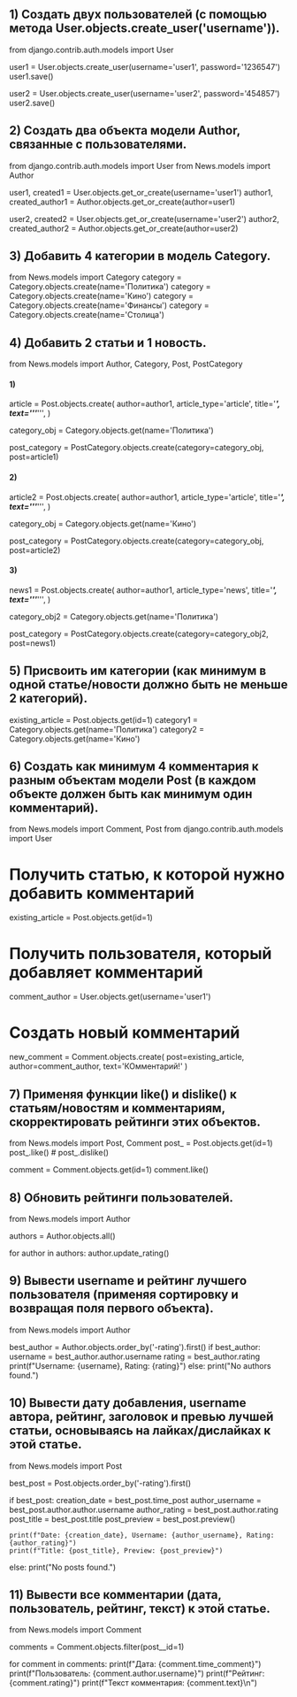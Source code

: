 ## 1) Создать двух пользователей (с помощью метода User.objects.create_user('username')).
from django.contrib.auth.models import User

user1 = User.objects.create_user(username='user1', password='1236547')
user1.save()



user2 = User.objects.create_user(username='user2', password='454857')
user2.save()

## 2) Создать два объекта модели Author, связанные с пользователями.

from django.contrib.auth.models import User
from News.models import Author

user1, created1 = User.objects.get_or_create(username='user1')
author1, created_author1 = Author.objects.get_or_create(author=user1)

user2, created2 = User.objects.get_or_create(username='user2')
author2, created_author2 = Author.objects.get_or_create(author=user2)

## 3) Добавить 4 категории в модель Category.

from News.models import Category
category = Category.objects.create(name='Политика')
category = Category.objects.create(name='Кино')
category = Category.objects.create(name='Финансы')
category = Category.objects.create(name='Столица')

## 4) Добавить 2 статьи и 1 новость.

from News.models import Author, Category, Post, PostCategory

#### 1)
article = Post.objects.create(
    author=author1,
    article_type='article',
    title='***',
    text='''***''',
)

category_obj = Category.objects.get(name='Политика')

post_category = PostCategory.objects.create(category=category_obj, post=article1)


#### 2)
article2 = Post.objects.create(
    author=author1,
    article_type='article',
    title='***',
    text='''***''',
)

category_obj = Category.objects.get(name='Кино')

post_category = PostCategory.objects.create(category=category_obj, post=article2)

#### 3)
news1 = Post.objects.create(
    author=author1,
    article_type='news',
    title='***',
    text='''***''',
)

category_obj2 = Category.objects.get(name='Политика')

post_category = PostCategory.objects.create(category=category_obj2, post=news1)


## 5) Присвоить им категории (как минимум в одной статье/новости должно быть не меньше 2 категорий).
existing_article = Post.objects.get(id=1)
category1 = Category.objects.get(name='Политика')
category2 = Category.objects.get(name='Кино')

## 6) Создать как минимум 4 комментария к разным объектам модели Post (в каждом объекте должен быть как минимум один комментарий).
from News.models import Comment, Post
from django.contrib.auth.models import User

# Получить статью, к которой нужно добавить комментарий
existing_article = Post.objects.get(id=1)

# Получить пользователя, который добавляет комментарий
comment_author = User.objects.get(username='user1')

# Создать новый комментарий
new_comment = Comment.objects.create(
    post=existing_article,
    author=comment_author,
    text='КОмментарий!'
)

## 7) Применяя функции like() и dislike() к статьям/новостям и комментариям, скорректировать рейтинги этих объектов.

from News.models import Post, Comment
post_ = Post.objects.get(id=1)
post_.like()  # post_.dislike()

comment = Comment.objects.get(id=1)
comment.like()

## 8) Обновить рейтинги пользователей.
from News.models import Author

authors = Author.objects.all()

for author in authors:
    author.update_rating()


## 9) Вывести username и рейтинг лучшего пользователя (применяя сортировку и возвращая поля первого объекта).

from News.models import Author

best_author = Author.objects.order_by('-rating').first()
if best_author:
    username = best_author.author.username
    rating = best_author.rating
    print(f"Username: {username}, Rating: {rating}")
else:
    print("No authors found.")


## 10) Вывести дату добавления, username автора, рейтинг, заголовок и превью лучшей статьи, основываясь на лайках/дислайках к этой статье.

from News.models import Post

best_post = Post.objects.order_by('-rating').first()

if best_post:
    creation_date = best_post.time_post
    author_username = best_post.author.author.username
    author_rating = best_post.author.rating
    post_title = best_post.title
    post_preview = best_post.preview()

    print(f"Date: {creation_date}, Username: {author_username}, Rating: {author_rating}")
    print(f"Title: {post_title}, Preview: {post_preview}")
else:
    print("No posts found.")


## 11) Вывести все комментарии (дата, пользователь, рейтинг, текст) к этой статье.

from News.models import Comment

comments = Comment.objects.filter(post__id=1)

for comment in comments:
    print(f"Дата: {comment.time_comment}")
    print(f"Пользователь: {comment.author.username}")
    print(f"Рейтинг: {comment.rating}")
    print(f"Текст комментария: {comment.text}\n")